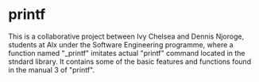 # printf
This is a collaborative project between Ivy Chelsea and Dennis Njoroge, students at Alx under the Software
Engineering programme, where a function named "_printf" imitates actual "printf" command located in the
stndard library. It contains some of the basic features and functions found in the manual 3 of "printf".
